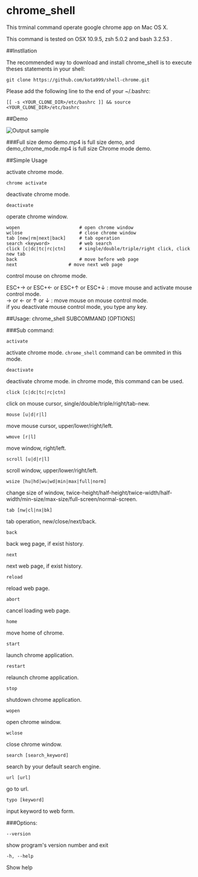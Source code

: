 # chrome_shell

This trminal command operate google chrome app on Mac OS X.

This command is tested on OSX 10.9.5, zsh 5.0.2 and bash 3.2.53 .

##Instllation

The recommended way to download and install chrome_shell is to execute theses statements in your shell:

    git clone https://github.com/kota999/shell-chrome.git

Please add the following line to the end of your ~/.bashrc:

    [[ -s <YOUR_CLONE_DIR>/etc/bashrc ]] && source <YOUR_CLONE_DIR>/etc/bashrc

##Demo

![Output sample](https://github.com/kota999/chrome_shell/raw/master/short_demo_chrome_mode.gif)

###Full size demo
demo.mp4 is full size demo, and demo_chrome_mode.mp4 is full size Chrome mode demo.

##Simple Usage

activate chrome mode.

    chrome activate

deactivate chrome mode.

    deactivate

operate chrome window.

    wopen                      # open chrome window
    wclose                     # close chrome window
    tab [new|rm|next|back]     # tab operation
    search <keyword>           # web search
    click [c|dc|tc|rc|ctn]     # single/double/triple/right click, click new tab
    back                       # move before web page
    next                   # move next web page

control mouse on chrome mode.

ESC+→ or ESC+← or ESC+↑ or ESC+↓  : move mouse and activate mouse control mode.<br>
→ or ← or ↑ or ↓                  : move mouse on mouse control mode. <br>
if you deactivate mouse control mode, you type any key.

##Usage: chrome_shell SUBCOMMAND [OPTIONS]

###Sub command:

    activate

activate chrome mode. `chrome_shell` command can be ommited in this mode.

    deactivate

deactivate chrome mode. in chrome mode, this command can be used.

    click [c|dc|tc|rc|ctn]

click on mouse cursor, single/double/triple/right/tab-new.

    mouse [u|d|r|l]

move mouse cursor, upper/lower/right/left.

    wmove [r|l]

move window, right/left.

    scroll [u|d|r|l]

scroll window, upper/lower/right/left.

    wsize [hu|hd|wu|wd|min|max|full|norm]

change size of window, twice-height/half-height/twice-width/half-width/min-size/max-size/full-screen/normal-screen.

    tab [nw|cl|nx|bk]

tab operation, new/close/next/back.

    back

back weg page, if exist history.

    next

next web page, if exist history.

    reload

reload web page.

    abort

cancel loading web page.

    home

move home of chrome.

    start

launch chrome application.

    restart

relaunch chrome application.

    stop

shutdown chrome application.

    wopen

open chrome window.

    wclose

close chrome window.

    search [search_keyword]

search by your default search engine.

    url [url]

go to url.

    typo [keyword]

input keyword to web form.

###Options:

    --version
show program's version number and exit

    -h, --help
Show help
